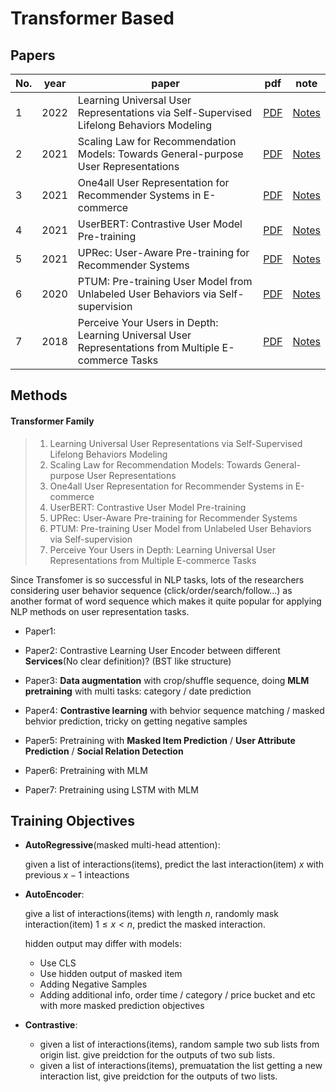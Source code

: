 # Transformer Based 

## Papers

| No.  | year | paper                                                        | pdf                                                         | note                            |
| ---- | ---- | ------------------------------------------------------------ | ----------------------------------------------------------- | ------------------------------- |
| 1    | 2022 | Learning Universal User Representations via Self-Supervised Lifelong Behaviors Modeling | [PDF](https://openreview.net/pdf?id=YTtMaJUN_uc)            | [Notes](./User/lifelonge_ur.md) |
| 2    | 2021 | Scaling Law for Recommendation Models: Towards General-purpose User Representations | [PDF](https://arxiv.org/pdf/2111.11294.pdf)                 | [Notes](./User/gpur.md)         |
| 3    | 2021 | One4all User Representation for Recommender Systems in E-commerce | [PDF](https://arxiv.org/pdf/2106.00573.pdf)                 | [Notes](./User/shopperbert.md)  |
| 4    | 2021 | UserBERT: Contrastive User Model Pre-training                | [PDF](https://arxiv.org/pdf/2109.01274.pdf)                 | [Notes](./User/userbert.md)     |
| 5    | 2021 | UPRec: User-Aware Pre-training for Recommender Systems       | [PDF](https://arxiv.org/pdf/2102.10989.pdf)                 | [Notes](./User/uprec.md)        |
| 6    | 2020 | PTUM: Pre-training User Model from Unlabeled User Behaviors via Self-supervision | [PDF](https://aclanthology.org/2020.findings-emnlp.174.pdf) | [Notes](./User/ptum.md)         |
| 7    | 2018 | Perceive Your Users in Depth: Learning Universal User Representations from Multiple E-commerce Tasks | [PDF](https://arxiv.org/pdf/1805.10727.pdf)                 | [Notes]()                       |

## Methods

#### Transformer Family

> 1. Learning Universal User Representations via Self-Supervised Lifelong Behaviors Modeling
> 1. Scaling Law for Recommendation Models: Towards General-purpose User Representations
> 1. One4all User Representation for Recommender Systems in E-commerce
> 2. UserBERT: Contrastive User Model Pre-training
> 3. UPRec: User-Aware Pre-training for Recommender Systems
> 4. PTUM: Pre-training User Model from Unlabeled User Behaviors via Self-supervision
> 5. Perceive Your Users in Depth: Learning Universal User Representations from Multiple E-commerce Tasks

Since Transfomer is so successful in NLP tasks, lots of the researchers considering user behavior sequence (click/order/search/follow...) as another format of word sequence which makes it quite popular for applying NLP methods on user representation tasks. 

- Paper1: 

- Paper2: Contrastive Learning User Encoder between different **Services**(No clear definition)? (BST like structure)

- Paper3: **Data augmentation** with crop/shuffle sequence, doing **MLM** **pretraining** with multi tasks: category / date prediction

- Paper4: **Contrastive learning** with behvior sequence matching / masked behvior prediction, tricky on getting negative samples

- Paper5: Pretraining with **Masked Item Prediction** / **User Attribute Prediction** / **Social Relation Detection** 

- Paper6: Pretraining with MLM

- Paper7: Pretraining using LSTM with MLM

  

## Training Objectives

- **AutoRegressive**(masked multi-head attention):

  given a list of interactions(items), predict the last interaction(item) $x$ with previous $x-1$ inteactions

- **AutoEncoder**:

  give a list of interactions(items) with length $n$, randomly mask interaction(item) $1 \le x < n$, predict the masked interaction.

  hidden output may differ with models:

  - Use CLS
  - Use hidden output of masked item
  - Adding Negative Samples 
  - Adding additional info, order time / category / price bucket and etc with more masked prediction objectives

- **Contrastive**:

  - given a list of interactions(items), random sample two sub lists from origin list. give preidction for the outputs of two sub lists.
  - given a list of interactions(items), premuatation the list getting a new interaction list, give preidction for the outputs of two  lists.


  

